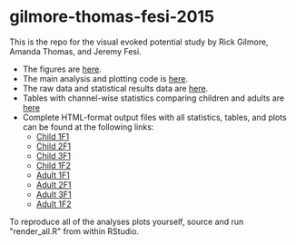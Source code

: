 # gilmore-thomas-fesi-2015

This is the repo for the visual evoked potential study by Rick Gilmore, Amanda Thomas, and Jeremy Fesi.

- The figures are [here](figs/).
- The main analysis and plotting code is [here](R/).
- The raw data and statistical results data are [here](csv/).
- Tables with channel-wise statistics comparing children and adults are [here](xlsx/)
- Complete HTML-format output files with all statistics, tables, and plots can be found at the following links:
    - [Child 1F1](http://rawgit.com/gilmore-lab/gilmore-thomas-fesi-2015/master/html/child.1F1.html)
    - [Child 2F1](http://rawgit.com/gilmore-lab/gilmore-thomas-fesi-2015/master/html/child.2F1.html)
    - [Child 3F1](http://rawgit.com/gilmore-lab/gilmore-thomas-fesi-2015/master/html/child.3F1.html)
    - [Child 1F2](http://rawgit.com/gilmore-lab/gilmore-thomas-fesi-2015/master/html/child.1F2.html)
    - [Adult 1F1](http://rawgit.com/gilmore-lab/gilmore-thomas-fesi-2015/master/html/adult.1F1.html)
    - [Adult 2F1](http://rawgit.com/gilmore-lab/gilmore-thomas-fesi-2015/master/html/adult.2F1.html)
    - [Adult 3F1](http://rawgit.com/gilmore-lab/gilmore-thomas-fesi-2015/master/html/adult.3F1.html)
    - [Adult 1F2](http://rawgit.com/gilmore-lab/gilmore-thomas-fesi-2015/master/html/adult.1F2.html)
    
To reproduce all of the analyses plots yourself, source and run "render_all.R" from within RStudio.